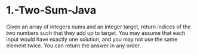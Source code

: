 # 1.-Two-Sum-Java
Given an array of integers nums and an integer target, return indices of the two numbers such that they add up to target.  You may assume that each input would have exactly one solution, and you may not use the same element twice.  You can return the answer in any order.
